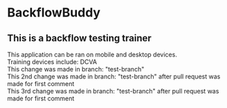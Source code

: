 # BackflowBuddy

<h2>This is a backflow testing trainer</h2>
<div>This application can be ran on mobile and desktop devices.</div>
<div>Training devices include:
DCVA
</div>
<div>This change was made in branch: "test-branch"</div>
<div>This 2nd change was made in branch: "test-branch" after pull request was made for first comment</div>
<div>This 3rd change was made in branch: "test-branch" after pull request was made for first comment</div>

